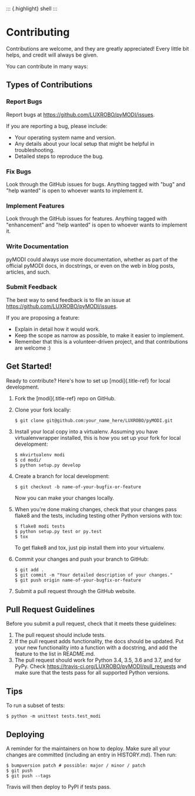 ::: {.highlight}
shell
:::

Contributing
============

Contributions are welcome, and they are greatly appreciated! Every
little bit helps, and credit will always be given.

You can contribute in many ways:

Types of Contributions
----------------------

### Report Bugs

Report bugs at <https://github.com/LUXROBO/pyMODI/issues>.

If you are reporting a bug, please include:

-   Your operating system name and version.
-   Any details about your local setup that might be helpful in
    troubleshooting.
-   Detailed steps to reproduce the bug.

### Fix Bugs

Look through the GitHub issues for bugs. Anything tagged with \"bug\"
and \"help wanted\" is open to whoever wants to implement it.

### Implement Features

Look through the GitHub issues for features. Anything tagged with
\"enhancement\" and \"help wanted\" is open to whoever wants to
implement it.

### Write Documentation

pyMODI could always use more documentation, whether as part of the
official pyMODI docs, in docstrings, or even on the web in blog posts,
articles, and such.

### Submit Feedback

The best way to send feedback is to file an issue at
<https://github.com/LUXROBO/pyMODI/issues>.

If you are proposing a feature:

-   Explain in detail how it would work.
-   Keep the scope as narrow as possible, to make it easier to
    implement.
-   Remember that this is a volunteer-driven project, and that
    contributions are welcome :)

Get Started!
------------

Ready to contribute? Here\'s how to set up [modi]{.title-ref} for local
development.

1.  Fork the [modi]{.title-ref} repo on GitHub.
2.  Clone your fork locally:

        $ git clone git@github.com:your_name_here/LUXROBO/pyMODI.git

3.  Install your local copy into a virtualenv. Assuming you have
    virtualenvwrapper installed, this is how you set up your fork for
    local development:

        $ mkvirtualenv modi
        $ cd modi/
        $ python setup.py develop

4.  Create a branch for local development:

        $ git checkout -b name-of-your-bugfix-or-feature

    Now you can make your changes locally.

5.  When you\'re done making changes, check that your changes pass
    flake8 and the tests, including testing other Python versions with
    tox:

        $ flake8 modi tests
        $ python setup.py test or py.test
        $ tox

    To get flake8 and tox, just pip install them into your virtualenv.

6.  Commit your changes and push your branch to GitHub:

        $ git add .
        $ git commit -m "Your detailed description of your changes."
        $ git push origin name-of-your-bugfix-or-feature

7.  Submit a pull request through the GitHub website.

Pull Request Guidelines
-----------------------

Before you submit a pull request, check that it meets these guidelines:

1.  The pull request should include tests.
2.  If the pull request adds functionality, the docs should be updated.
    Put your new functionality into a function with a docstring, and add
    the feature to the list in README.md.
3.  The pull request should work for Python 3.4, 3.5, 3.6 and 3.7, and
    for PyPy. Check <https://travis-ci.org/LUXROBO/pyMODI/pull_requests>
    and make sure that the tests pass for all supported Python versions.

Tips
----

To run a subset of tests:

    $ python -m unittest tests.test_modi

Deploying
---------

A reminder for the maintainers on how to deploy. Make sure all your
changes are committed (including an entry in HISTORY.md). Then run:

    $ bumpversion patch # possible: major / minor / patch
    $ git push
    $ git push --tags

Travis will then deploy to PyPI if tests pass.
